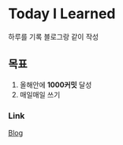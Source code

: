 # Today I Learned

하루를 기록
블로그랑 같이 작성

## 목표

1. 올해안에 **1000커밋** 달성
2. 매일매일 쓰기

### Link

[Blog](http://takeuu.tistory.com)
